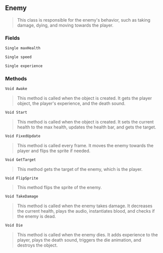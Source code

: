## Enemy
> This class is responsible for the enemy's behavior, such as taking damage, dying, and moving towards the player.
### Fields
```cs
Single maxHealth
```
```cs
Single speed
```
```cs
Single experience
```

### Methods
```cs
Void Awake
```
> This method is called when the object is created. It gets the player object, the player's experience, and the death sound.
```cs
Void Start
```
> This method is called when the object is created. It sets the current health to the max health, updates the health bar, and gets the target.
```cs
Void FixedUpdate
```
> This method is called every frame. It moves the enemy towards the player and flips the sprite if needed.
```cs
Void GetTarget
```
> This method gets the target of the enemy, which is the player.
```cs
Void FlipSprite
```
> This method flips the sprite of the enemy.
```cs
Void TakeDamage
```
> This method is called when the enemy takes damage. It decreases the current health, plays the audio, instantiates blood, and checks if the enemy is dead.
```cs
Void Die
```
> This method is called when the enemy dies. It adds experience to the player, plays the death sound, triggers the die animation, and destroys the object.

